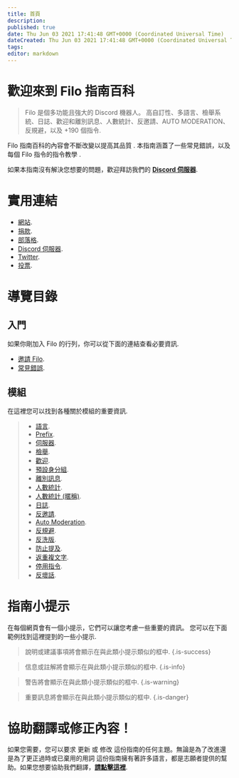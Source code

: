 ```yaml
---
title: 首頁
description:
published: true
date: Thu Jun 03 2021 17:41:48 GMT+0000 (Coordinated Universal Time)
dateCreated: Thu Jun 03 2021 17:41:48 GMT+0000 (Coordinated Universal Time)
tags:
editor: markdown
---
```


# 歡迎來到 Filo 指南百科

> Filo 是個多功能且強大的 Discord 機器人。 高自訂性、多語言、檢舉系統、日誌、歡迎和離別訊息、人數統計、反邀請、AUTO MODERATION、反規避，以及 +190 個指令.

 Filo 指南百科的內容會不斷改變以提高其品質 . 本指南涵蓋了一些常見錯誤，以及每個 Filo 指令的指令教學 .

如果本指南沒有解決您想要的問題，歡迎拜訪我們的 **[Discord 伺服器](https://filobot.xyz/discord)**.

# 實用連結
- [網站](https://filobot.xyz).
- [捐款](https://filobot.xyz/donate).
- [部落格](https://blog.filobot.xyz).
- [Discord 伺服器](https://filobot.xyz/discord).
- [Twitter](https://twitter.com/FiloDiscord).
- [投票](https://filobot.xyz/vote).

# 導覽目錄

## 入門

如果你剛加入 Filo 的行列，你可以從下面的連結查看必要資訊.
- [邀請 Filo](https://wiki.filobot.xyz/zh-Tw/getting-started/invite).
- [常見錯誤](https://wiki.filobot.xyz/zh-Tw/getting-started/errors).

## 模組

在這裡您可以找到各種關於模組的重要資訊.
> - [語言](https://wiki.filobot.xyz/zh-Tw/modules/language).
> - [Prefix](https://wiki.filobot.xyz/zh-Tw/modules/prefix).
> - [伺服器](https://wiki.filobot.xyz/zh-Tw/modules/guild).
> - [檢舉](https://wiki.filobot.xyz/zh-Tw/modules/reports).
> - [歡迎](https://wiki.filobot.xyz/zh-Tw/modules/welcomes).
> - [預設身分組](https://wiki.filobot.xyz/zh-Tw/modules/welcomes/role).
> - [離別訊息](https://wiki.filobot.xyz/zh-Tw/modules/farewells).
> - [人數統計](https://wiki.filobot.xyz/zh-Tw/modules/member-counter).
> - [人數統計 (暱稱)](https://wiki.filobot.xyz/zh-Tw/modules/member-counter).
> - [日誌](https://wiki.filobot.xyz/zh-Tw/modules/logging).
> - [反邀請](https://wiki.filobot.xyz/zh-Tw/modules/anti-invites).
> - [Auto Moderation](https://wiki.filobot.xyz/zh-Tw/modules/auto-moderation).
> - [反規避](https://wiki.filobot.xyz/zh-Tw/modules/anti-evasion).
> - [反洗版](https://wiki.filobot.xyz/zh-Tw/modules/anti-spam).
> - [防止提及](https://wiki.filobot.xyz/zh-Tw/modules/anti-mass-mentions).
> - [返重複文字](https://wiki.filobot.xyz/zh-Tw/modules/anti-repeated-text).
> - [停用指令](https://wiki.filobot.xyz/zh-Tw/modules/commands/disable).
> - [反壞話](https://wiki.filobot.xyz/zh-Tw/modules/anti-bad-words).

# 指南小提示

在每個網頁會有一個小提示，它們可以讓您考慮一些重要的資訊。 您可以在下面範例找到這裡提到的一些小提示.

> 說明或建議事項將會顯示在與此類小提示類似的框中.
{.is-success}

> 信息或註解將會顯示在與此類小提示類似的框中.
{.is-info}

> 警告將會顯示在與此類小提示類似的框中.
{.is-warning}

> 重要訊息將會顯示在與此類小提示類似的框中.
{.is-danger}

# 協助翻譯或修正內容！
如果您需要，您可以要求 更新 或 修改 這份指南的任何主題。無論是為了改進還是為了更正過時或已棄用的用詞
這份指南擁有著許多語言，都是志願者提供的幫助。如果您想要協助我們翻譯，**[請點擊這裡](https://github.com/filobot/translate)**.
